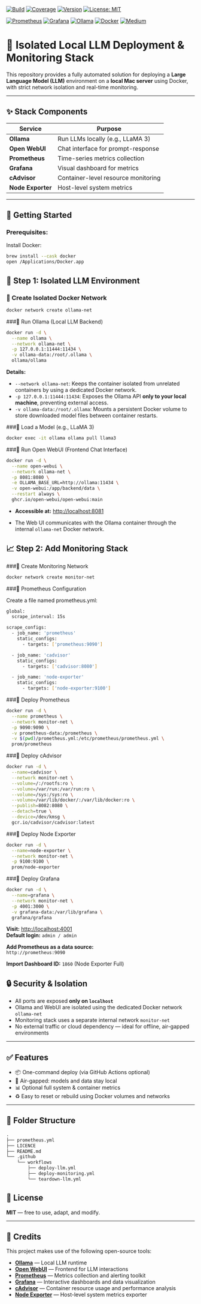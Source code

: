 <!-- Core Badges -->
[![Build](https://img.shields.io/github/actions/workflow/status/1devspace/isolated-local-llm-deployment-monitoring-stack/build.yml?branch=main)](https://github.com/1devspace/isolated-local-llm-deployment-monitoring-stack/actions)
[![Coverage](https://img.shields.io/codecov/c/github/1devspace/isolated-local-llm-deployment-monitoring-stack?logo=codecov)](https://app.codecov.io/gh/1devspace/isolated-local-llm-deployment-monitoring-stack)
[![Version](https://img.shields.io/github/v/release/1devspace/isolated-local-llm-deployment-monitoring-stack?display_name=tag&color=blue)](https://github.com/1devspace/isolated-local-llm-deployment-monitoring-stack/releases)
[![License: MIT](https://img.shields.io/badge/License-MIT-yellow.svg)](https://github.com/1devspace/isolated-local-llm-deployment-monitoring-stack/blob/main/LICENSE)

<!-- Tooling and Stack -->
[![Prometheus](https://img.shields.io/badge/Monitoring-Prometheus-orange?logo=prometheus)](https://prometheus.io)
[![Grafana](https://img.shields.io/badge/Dashboard-Grafana-F46800?logo=grafana&logoColor=white)](https://grafana.com)
[![Ollama](https://img.shields.io/badge/LLM-Ollama-4B0082?logo=data:image/svg+xml;base64,PHN2ZyBmaWxsPSIjZmZmIiB4bWxucz0iaHR0cDovL3d3dy53My5vcmcvMjAwMC9zdmciIHdpZHRoPSIxMDAiIGhlaWdodD0iMTAwIj48Y2lyY2xlIGN4PSI1MCIgY3k9IjUwIiByPSI0MCIgZmlsbD0iIzRiMDA4MiIvPjwvc3ZnPg==)](https://ollama.com)
[![Docker](https://img.shields.io/badge/Containerized-Docker-blue?logo=docker)](https://www.docker.com)
[![Medium](https://img.shields.io/badge/Blog-Medium-black?logo=medium)](https://medium.com/@mohamedaminehamdi/run-your-own-local-llm-with-full-monitoring-no-cloud-no-leaks-no-limits-b5b505da9220)



# 🧠 Isolated Local LLM Deployment & Monitoring Stack

This repository provides a fully automated solution for deploying a **Large Language Model (LLM)** environment on a **local Mac server** using Docker, with strict network isolation and real-time monitoring.

---

## ✨ Stack Components

| Service       | Purpose                                |
|---------------|----------------------------------------|
| **Ollama**     | Run LLMs locally (e.g., LLaMA 3)       |
| **Open WebUI** | Chat interface for prompt-response     |
| **Prometheus** | Time-series metrics collection         |
| **Grafana**    | Visual dashboard for metrics           |
| **cAdvisor**   | Container-level resource monitoring    |
| **Node Exporter** | Host-level system metrics           |

---

## 🚀 Getting Started

### Prerequisites:

Install Docker:

```bash
brew install --cask docker
open /Applications/Docker.app
```

## 🧱 Step 1: Isolated LLM Environment

### 🔹 Create Isolated Docker Network

```bash
docker network create ollama-net
```

###🔹 Run Ollama (Local LLM Backend)

```bash
docker run -d \
  --name ollama \
  --network ollama-net \
  -p 127.0.0.1:11444:11434 \
  -v ollama-data:/root/.ollama \
  ollama/ollama
```

**Details:**

- `--network ollama-net`: Keeps the container isolated from unrelated containers by using a dedicated Docker network.
- `-p 127.0.0.1:11444:11434`: Exposes the Ollama API **only to your local machine**, preventing external access.
- `-v ollama-data:/root/.ollama`: Mounts a persistent Docker volume to store downloaded model files between container restarts.

###🔹 Load a Model (e.g., LLaMA 3)

```bash
docker exec -it ollama ollama pull llama3
```

###🔹 Run Open WebUI (Frontend Chat Interface)

```bash
docker run -d \
  --name open-webui \
  --network ollama-net \
  -p 8081:8080 \
  -e OLLAMA_BASE_URL=http://ollama:11434 \
  -v open-webui:/app/backend/data \
  --restart always \
  ghcr.io/open-webui/open-webui:main
```

- **Accessible at:** [http://localhost:8081](http://localhost:8081)

- The Web UI communicates with the Ollama container through the internal `ollama-net` Docker network.

## 📈 Step 2: Add Monitoring Stack

###🔹 Create Monitoring Network

```bash
docker network create monitor-net
```

###🔹 Prometheus Configuration

Create a file named prometheus.yml:

```bash
global:
  scrape_interval: 15s

scrape_configs:
  - job_name: 'prometheus'
    static_configs:
      - targets: ['prometheus:9090']

  - job_name: 'cadvisor'
    static_configs:
      - targets: ['cadvisor:8080']

  - job_name: 'node-exporter'
    static_configs:
      - targets: ['node-exporter:9100']
```

###🔹 Deploy Prometheus

```bash
docker run -d \
  --name prometheus \
  --network monitor-net \
  -p 9090:9090 \
  -v prometheus-data:/prometheus \
  -v $(pwd)/prometheus.yml:/etc/prometheus/prometheus.yml \
  prom/prometheus
```

###🔹 Deploy cAdvisor

```bash
docker run -d \
  --name=cadvisor \
  --network monitor-net \
  --volume=/:/rootfs:ro \
  --volume=/var/run:/var/run:ro \
  --volume=/sys:/sys:ro \
  --volume=/var/lib/docker/:/var/lib/docker:ro \
  --publish=8082:8080 \
  --detach=true \
  --device=/dev/kmsg \
  gcr.io/cadvisor/cadvisor:latest
```

###🔹 Deploy Node Exporter

```bash
docker run -d \
  --name=node-exporter \
  --network monitor-net \
  -p 9100:9100 \
  prom/node-exporter
```

###🔹 Deploy Grafana

```bash
docker run -d \
  --name=grafana \
  --network monitor-net \
  -p 4001:3000 \
  -v grafana-data:/var/lib/grafana \
  grafana/grafana
```

**Visit:** [http://localhost:4001](http://localhost:4001)  
**Default login:** `admin / admin`

**Add Prometheus as a data source:**  
`http://prometheus:9090`

**Import Dashboard ID:** `1860` (Node Exporter Full)


## 🔒 Security & Isolation

- All ports are exposed **only on `localhost`**
- Ollama and WebUI are isolated using the dedicated Docker network `ollama-net`
- Monitoring stack uses a separate internal network `monitor-net`
- No external traffic or cloud dependency — ideal for offline, air-gapped environments

---

## ✅ Features

- 📦 One-command deploy (via GitHub Actions optional)
- 🔐 Air-gapped: models and data stay local
- 📊 Optional full system & container metrics
- ♻️ Easy to reset or rebuild using Docker volumes and networks

---

## 📁 Folder Structure

```txt
.
├── prometheus.yml
├── LICENCE
├── README.md
└── .github
    └── workflows
        ├── deploy-llm.yml
        ├── deploy-monitoring.yml
        └── teardown-llm.yml
```

## 📄 License

**MIT** — free to use, adapt, and modify.

---

## 🙌 Credits

This project makes use of the following open-source tools:

- [**Ollama**](https://github.com/ollama/ollama) — Local LLM runtime
- [**Open WebUI**](https://github.com/open-webui/open-webui) — Frontend for LLM interactions
- [**Prometheus**](https://prometheus.io) — Metrics collection and alerting toolkit
- [**Grafana**](https://grafana.com) — Interactive dashboards and data visualization
- [**cAdvisor**](https://github.com/google/cadvisor) — Container resource usage and performance analysis
- [**Node Exporter**](https://github.com/prometheus/node_exporter) — Host-level system metrics exporter

